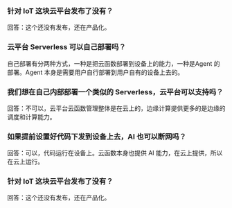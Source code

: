 ### 针对 IoT 这块云平台发布了没有？
回答：这个还没有发布，还在产品化。

### 云平台 Serverless 可以自己部署吗？
自己部署有分两种方式，一种是把云函数部署到设备上的能力，一种是Agent 的部署。Agent 本身是需要用户自行部署到用户自有的设备上去的。

### 我们想在自己内部部署一个类似的 Serverless，云平台可以支持吗？
回答：不可以，云平台云函数管理整体是在云上的，边缘计算提供更多的是边缘的调度和计算能力。

### 如果提前设置好代码下发到设备上去，AI 也可以断网吗？
回答：可以，代码运行在设备上。云函数本身也提供 AI 能力，在云上提供，所以在云上运行。

### 针对 IoT 这块云平台发布了没有？
回答：这个还没有发布，还在产品化。

 

